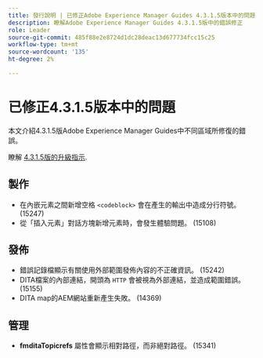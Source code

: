 ```yaml
---
title: 發行說明 | 已修正Adobe Experience Manager Guides 4.3.1.5版本中的問題
description: 瞭解Adobe Experience Manager Guides 4.3.1.5版中的錯誤修正
role: Leader
source-git-commit: 485f88e2e8724d1dc28deac13d677734fcc15c25
workflow-type: tm+mt
source-wordcount: '135'
ht-degree: 2%

---
```



# 已修正4.3.1.5版本中的問題


本文介紹4.3.1.5版Adobe Experience Manager Guides中不同區域所修復的錯誤。



瞭解 [4.3.1.5版的升級指示](../release-info/upgrade-instructions-4-3-1-5.md).


## 製作

- 在內嵌元素之間新增空格 `<codeblock>` 會在產生的輸出中造成分行符號。 (15247)
- 從「插入元素」對話方塊新增元素時，會發生體驗問題。 (15108)

## 發佈

- 錯誤記錄檔顯示有關使用外部範圍發佈內容的不正確資訊。 (15242)
- DITA檔案的內部連結，開頭為 `HTTP` 會被視為外部連結，並造成範圍錯誤。 (15155)
- DITA map的AEM網站重新產生失敗。 (14369)

## 管理

- **fmditaTopicrefs** 屬性會顯示相對路徑，而非絕對路徑。 (15341)

